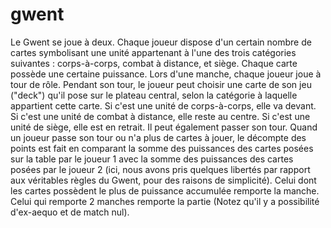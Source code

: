 # gwent
Le Gwent se joue à deux. Chaque joueur dispose d'un certain nombre de cartes symbolisant une unité appartenant à l'une des trois catégories suivantes : corps-à-corps, combat à distance, et siège. Chaque carte possède une certaine puissance. Lors d'une manche, chaque joueur joue à tour de rôle. Pendant son tour, le joueur peut choisir une carte de son jeu ("deck") qu'il pose sur le plateau central, selon la catégorie à laquelle appartient cette carte. Si c'est une unité de corps-à-corps, elle va devant. Si c'est une unité de combat à distance, elle reste au centre. Si c'est une unité de siège, elle est en retrait. Il peut également passer son tour. Quand un joueur passe son tour ou n'a plus de cartes à jouer, le décompte des points est fait en comparant la somme des puissances des cartes posées sur la table par le joueur 1 avec la somme des puissances des cartes posées par le joueur 2 (ici, nous avons pris quelques libertés par rapport aux véritables règles du Gwent, pour des raisons de simplicité). Celui dont les cartes possèdent le plus de puissance accumulée remporte la manche. Celui qui remporte 2 manches remporte la partie (Notez qu'il y a possibilité d'ex-aequo et de match nul).
